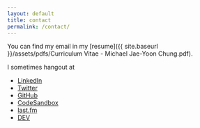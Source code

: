 ```yaml
---
layout: default
title: contact
permalink: /contact/
---
```


You can find my email in my [resume]({{ site.baseurl }}/assets/pdfs/Curriculum Vitae - Michael Jae-Yoon Chung.pdf).

I sometimes hangout at
- [LinkedIn](https://www.linkedin.com/in/michaeljaeyoonchung/)
- [Twitter](https://twitter.com/mjyc_/)
- [GitHub](https://github.com/mjyc)
- [CodeSandbox](https://codesandbox.io/u/mjyc/)
- [last.fm](https://www.last.fm/user/mikechung)
- [DEV](https://dev.to/mjyc)
